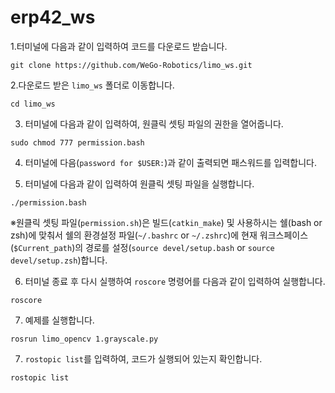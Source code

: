 # erp42_ws

1.터미널에 다음과 같이 입력하여 코드를 다운로드 받습니다.

```
git clone https://github.com/WeGo-Robotics/limo_ws.git
```

2.다운로드 받은 ```limo_ws``` 폴더로 이동합니다.

```
cd limo_ws
```

3. 터미널에 다음과 같이 입력하여, 원클릭 셋팅 파일의 권한을 열어줍니다.

```
sudo chmod 777 permission.bash
```

4. 터미널에 다음(```password for $USER:```)과 같이 출력되면 패스워드를 입력합니다.
  
5. 터미널에 다음과 같이 입력하여 원클릭 셋팅 파일을 실행합니다.
```
./permission.bash
```

※원클릭 셋팅 파일(```permission.sh```)은 빌드(```catkin_make```) 및 사용하시는 쉘(bash or zsh)에 맞춰서 쉘의 환경설정 파일(```~/.bashrc``` or ```~/.zshrc```)에 현재 워크스페이스(```$Current_path```)의 경로를 설정(```source devel/setup.bash``` or ```source devel/setup.zsh```)합니다.




6. 터미널 종료 후 다시 실행하여 ```roscore``` 명령어를 다음과 같이 입력하여 실행합니다.

```
roscore
```
7. 예제를 실행합니다.
```
rosrun limo_opencv 1.grayscale.py
```

7. ```rostopic list```를 입력하여, 코드가 실행되어 있는지 확인합니다.

```
rostopic list
```
